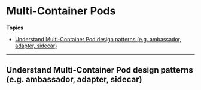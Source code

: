 # Multi-Container Pods

**Topics**
-   [Understand Multi-Container Pod design patterns (e.g. ambassador, adapter, sidecar)](#understand-multi-container-pod-design-patterns-eg-ambassador-adapter-sidecar)
---

## Understand Multi-Container Pod design patterns (e.g. ambassador, adapter, sidecar)
